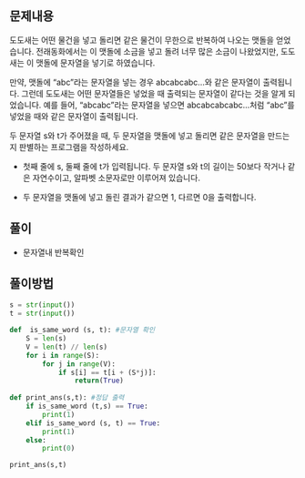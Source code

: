 ## 문제내용
도도새는 어떤 물건을 넣고 돌리면 같은 물건이 무한으로 반복하여 나오는 맷돌을 얻었습니다. 전래동화에서는 이 맷돌에 소금을 넣고 돌려 너무 많은 소금이 나왔었지만, 도도새는 이 맷돌에 문자열을 넣기로 하였습니다.

만약, 맷돌에 “abc”라는 문자열을 넣는 경우 abcabcabc…와 같은 문자열이 출력됩니다. 그런데 도도새는 어떤 문자열들은 넣었을 때 출력되는 문자열이 같다는 것을 알게 되었습니다. 예를 들어, “abcabc”라는 문자열을 넣으면 abcabcabcabc…처럼 “abc”를 넣었을 때와 같은 문자열이 출력됩니다.

두 문자열 s와 t가 주어졌을 때, 두 문자열을 맷돌에 넣고 돌리면 같은 문자열을 만드는지 판별하는 프로그램을 작성하세요.

- 첫째 줄에 s, 둘째 줄에 t가 입력됩니다. 두 문자열 s와 t의 길이는 50보다 작거나 같은 자연수이고, 알파벳 소문자로만 이루어져 있습니다.

- 두 문자열을 맷돌에 넣고 돌린 결과가 같으면 1, 다르면 0을 출력합니다.

## 풀이

- 문자열내 반복확인

## 풀이방법

```python
s = str(input())
t = str(input())

def  is_same_word (s, t): #문자열 확인  
    S = len(s)
    V = len(t) // len(s)
    for i in range(S):
        for j in range(V):
            if s[i] == t[i + (S*j)]:
                return(True)
                        
def print_ans(s,t): #정답 출력
    if is_same_word (t,s) == True:
        print(1)
    elif is_same_word (s, t) == True:
        print(1)
    else:
        print(0)

print_ans(s,t)
```